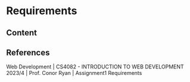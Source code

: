 # Requirements

## Content

## References

Web Development | CS4082 - INTRODUCTION TO WEB DEVELOPMENT 2023/4 | Prof. Conor Ryan | Assignment1 Requirements
